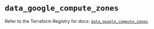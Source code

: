 # `data_google_compute_zones`

Refer to the Terraform Registry for docs: [`data_google_compute_zones`](https://registry.terraform.io/providers/hashicorp/google/5.40.0/docs/data-sources/compute_zones).
